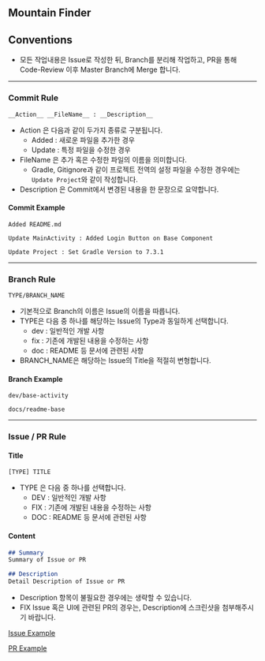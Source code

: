 ## Mountain Finder

## Conventions

- 모든 작업내용은 Issue로 작성한 뒤, Branch를 분리해 작업하고, PR을 통해 Code-Review 이후 Master Branch에 Merge 합니다.

---

### Commit Rule
```
__Action__ __FileName__ : __Description__
```
- Action 은 다음과 같이 두가지 종류로 구분됩니다.
  - Added : 새로운 파일을 추가한 경우
  - Update : 특정 파일을 수정한 경우
- FileName 은 추가 혹은 수정한 파일의 이름을 의미합니다.
  - Gradle, Gitignore과 같이 프로젝트 전역의 설정 파일을 수정한 경우에는 ```Update Project```와 같이 작성합니다.
- Description 은 Commit에서 변경된 내용을 한 문장으로 요약합니다.

#### Commit Example
```
Added README.md
```
```
Update MainActivity : Added Login Button on Base Component
```
```
Update Project : Set Gradle Version to 7.3.1
```

---

### Branch Rule
```
TYPE/BRANCH_NAME
```
- 기본적으로 Branch의 이름은 Issue의 이름을 따릅니다.
- TYPE은 다음 중 하나를 해당하는 Issue의 Type과 동일하게 선택합니다.
  - dev : 일반적인 개발 사항
  - fix : 기존에 개발된 내용을 수정하는 사항
  - doc : README 등 문서에 관련된 사항
- BRANCH_NAME은 해당하는 Issue의 Title을 적절히 변형합니다.

#### Branch Example
```
dev/base-activity
```
```
docs/readme-base
```

---

### Issue / PR Rule

#### Title
```
[TYPE] TITLE
```
- TYPE 은 다음 중 하나를 선택합니다.
  - DEV : 일반적인 개발 사항
  - FIX : 기존에 개발된 내용을 수정하는 사항
  - DOC : README 등 문서에 관련된 사항

####  Content
```markdown
## Summary
Summary of Issue or PR

## Description
Detail Description of Issue or PR
```
- Description 항목이 불필요한 경우에는 생략할 수 있습니다.
- FIX Issue 혹은 UI에 관련된 PR의 경우는, Description에 스크린샷을 첨부해주시기 바랍니다.

[Issue Example](https://github.com/yymin1022/Mountain_Finder/issues/1)

[PR Example](https://github.com/yymin1022/Mountain_Finder/pull/3)
